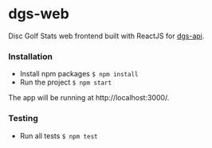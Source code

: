 # dgs-web
Disc Golf Stats web frontend built with ReactJS for [dgs-api](https://github.com/kajte/dgs-api).

### Installation

- Install npm packages `$ npm install`
- Run the project `$ npm start`

The app will be running at http://localhost:3000/.

### Testing

- Run all tests `$ npm test`
